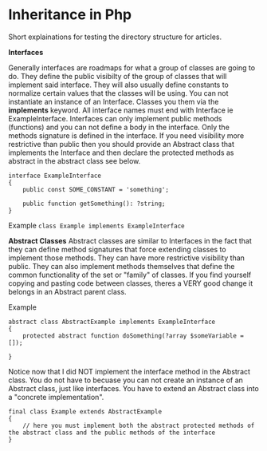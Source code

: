 # Inheritance in Php

Short explainations for testing the directory structure for articles.

**__Interfaces__**

Generally interfaces are roadmaps for what a group of classes are going to do. They define the public visibilty of the group of classes
that will implement said interface. They will also usually define constants to normalize certain values that the classes will be using.
You can not instantiate an instance of an Interface. Classes you them via the **implements** keyword. All interface names must end with Interface ie ExampleInterface. Interfaces can only implement public methods (functions) and you can not define a body in the interface. Only the methods signature is defined in the interface. If you need visibility more restrictive than public then you should provide an Abstract class that implements the Interface and then declare the protected methods as abstract in the abstract class see below.

```
interface ExampleInterface
{
    public const SOME_CONSTANT = 'something';

    public function getSomething(): ?string;
}
```

Example
```class Example implements ExampleInterface```

**__Abstract Classes__**
Abstract classes are similar to Interfaces in the fact that they can define method signatures that force extending classes to implement those methods. They can have more restrictive visibility than public. They can also implement methods themselves that define the common functionality of the set or "family" of classes. If you find yourself copying and pasting code between classes, theres a VERY good change it belongs in an Abstract parent class.

Example
```
abstract class AbstractExample implements ExampleInterface
{
    protected abstract function doSomething(?array $someVariable = []);

}
```
Notice now that I did NOT implement the interface method in the Abstract class. You do not have to becuase you can not create an instance
of an Abstract class, just like interfaces. You have to extend an Abstract class into a "concrete implementation".

```
final class Example extends AbstractExample
{
    // here you must implement both the abstract protected methods of the abstract class and the public methods of the interface
}
```